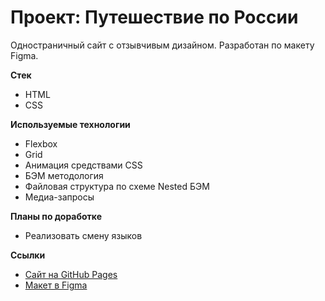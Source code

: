 
# Проект: Путешествие по России
Одностраничный сайт с отзывчивым дизайном. Разработан по макету Figma.

 **Стек**
 * HTML
 * CSS

 **Используемые технологии**
 * Flexbox
 * Grid
 * Анимация средствами CSS
 * БЭМ методология
 * Файловая структура по схеме Nested БЭМ
 * Медиа-запросы

**Планы по доработке**
* Реализовать смену языков

**Ссылки**
* [Сайт на GitHub Pages](https://mmv-774.github.io/russian-travel/)
* [Макет в Figma](https://www.figma.com/file/5S2WSbEFL6awjVWJ0NWL8Q/Sprint-3_-Russia-_-desktop-%2B-mobile?node-id=28503%3A0)